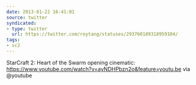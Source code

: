 ```yaml
---
date: 2013-01-22 16:41:01
source: twitter
syndicated:
- type: twitter
  url: https://twitter.com/roytang/statuses/293760189318959104/
tags:
- sc2
---
```


StarCraft 2: Heart of the Swarm opening cinematic: https://www.youtube.com/watch?v=ayNDHPbzn2o&feature=youtu.be via @youtube